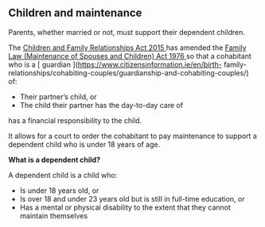 ##  Children and maintenance

Parents, whether married or not, must support their dependent children.

The [ Children and Family Relationships Act 2015
](http://www.irishstatutebook.ie/2015/en/act/pub/0009/index.html) has amended
the [ Family Law (Maintenance of Spouses and Children) Act 1976
](http://www.irishstatutebook.ie/1976/en/act/pub/0011/index.html) so that a
cohabitant who is a [ guardian ](https://www.citizensinformation.ie/en/birth-
family-relationships/cohabiting-couples/guardianship-and-cohabiting-couples/)
of:

  * Their partner’s child, or 
  * The child their partner has the day-to-day care of 

has a financial responsibility to the child.

It allows for a court to order the cohabitant to pay maintenance to support a
dependent child who is under 18 years of age.

**What is a dependent child?**

A dependent child is a child who:

  * Is under 18 years old, or 
  * Is over 18 and under 23 years old but is still in full-time education, or 
  * Has a mental or physical disability to the extent that they cannot maintain themselves 
